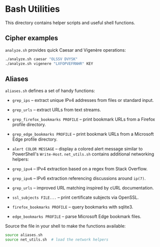 # Bash Utilities

This directory contains helper scripts and useful shell functions.

## Cipher examples

`analyze.sh` provides quick Caesar and Vigenère operations:

```bash
./analyze.sh caesar "OLSSV DVYSK"
./analyze.sh vigenere "LXFOPVEFRNHR" KEY
```

## Aliases

`aliases.sh` defines a set of handy functions:

- `grep_ips` – extract unique IPv4 addresses from files or standard input.
- `grep_urls` – extract URLs from text streams.
- `grep_firefox_bookmarks PROFILE` – print bookmark URLs from a Firefox profile directory.
- `grep_edge_bookmarks PROFILE` – print bookmark URLs from a Microsoft Edge profile directory.
- `alert COLOR MESSAGE` – display a colored alert message similar to PowerShell's `Write-Host`.
`net_utils.sh` contains additional networking helpers:

- `grep_ipv4` – IPv4 extraction based on a regex from Stack Overflow.
- `grep_ipv6` – IPv6 extraction referencing discussions around `ip(7)`.
- `grep_urls` – improved URL matching inspired by cURL documentation.
- `ssl_subjects FILE...` – print certificate subjects via OpenSSL.
- `firefox_bookmarks PROFILE` – query bookmarks with sqlite3.
- `edge_bookmarks PROFILE` – parse Microsoft Edge bookmark files.


Source the file in your shell to make the functions available:

```bash
source aliases.sh
source net_utils.sh  # load the network helpers
```

